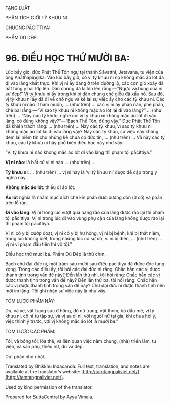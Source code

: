  

TẠNG LUẬT

PHÂN TÍCH GIỚI TỲ KHƯU NI

CHƯƠNG PĀCITTIYA:

PHẨM DÙ DÉP:

# 96\. ĐIỀU HỌC THỨ MƯỜI BA:

Lúc bấy giờ, đức Phật Thế Tôn ngự tại thành Sāvatthī, Jetavana, tu viện của ông Anāthapiṇḍika. Vào lúc bấy giờ, có vị tỳ khưu ni nọ không mặc áo lót đã đi vào làng khất thực. Khi vị ni ấy đang ở trên đường lộ, các cơn gió xoáy đã hất tung y hai lớp lên. Dân chúng đã la lớn lên rằng:—“Ngực và bụng của ni sư đẹp!” Vị tỳ khưu ni ấy trong khi bị dân chúng chế giễu đã xấu hổ. Sau đó, vị tỳ khưu ni ấy đã đi về chỗ ngụ và kể lại sự việc ấy cho các tỳ khưu ni. Các tỳ khưu ni nào ít ham muốn, … (như trên) … các vị ni ấy phàn nàn, phê phán, chê bai rằng:—“Vì sao tỳ khưu ni không mặc áo lót lại đi vào làng?” … (như trên) … “Này các tỳ khưu, nghe nói vị tỳ khưu ni không mặc áo lót đi vào làng, có đúng không vậy?”—“Bạch Thế Tôn, đúng vậy.” Đức Phật Thế Tôn đã khiển trách rằng: … (như trên) … Này các tỳ khưu, vì sao tỳ khưu ni không mặc áo lót lại đi vào làng vậy? Này các tỳ khưu, sự việc này không đem lại niềm tin cho những kẻ chưa có đức tin, … (như trên) … Và này các tỳ khưu, các tỳ khưu ni hãy phổ biến điều học này như vầy:

“Vị tỳ khưu ni nào không mặc áo lót đi vào làng thì phạm tội pācittiya.”

**Vị ni nào**: là bất cứ vị ni nào … (như trên) …

**Tỳ khưu ni**: … (như trên) … vị ni này là ‘vị tỳ khưu ni’ được đề cập trong ý nghĩa này.

**Không mặc áo lót**: thiếu đi áo lót.

**Áo lót** nghĩa là nhằm mục đích che kín phần dưới xương đòn (ở cổ) và phần trên lỗ rún.

**Đi vào làng**: Vị ni trong lúc vượt qua hàng rào của làng được rào lại thì phạm tội pācittiya. Vị ni trong lúc đi vào vùng phụ cận của làng không được rào lại thì phạm tội pācittiya.

Vị ni có y bị cướp đoạt, vị ni có y bị hư hỏng, vị ni bị bệnh, khi bị thất niệm, trong lúc không biết, trong những lúc có sự cố, vị ni bị điên, … (như trên) … vị ni vi phạm đầu tiên thì vô tội.”

Điều học thứ mười ba. Phẩm Dù Dép là thứ chín.

Bạch chư đại đức ni, một trăm sáu mươi sáu điều pācittiya đã được đọc tụng xong. Trong các điều ấy, tôi hỏi các đại đức ni rằng: Chắc hẳn các vị được thanh tịnh trong vấn đề này? Đến lần thứ nhì, tôi hỏi rằng: Chắc hẳn các vị được thanh tịnh trong vấn đề này? Đến lần thứ ba, tôi hỏi rằng: Chắc hẳn các vị được thanh tịnh trong vấn đề này? Chư đại đức ni được thanh tịnh nên mới im lặng. Tôi ghi nhận sự việc này là như vậy.

TÓM LƯỢC PHẨM NÀY:

Dù, và xe, vật trang sức ở hông, đồ nữ trang, vật thơm, bã dầu mè, vị tỳ khưu ni, cô ni tu tập sự, và vị sa di ni, với người nữ tại gia, khi chưa hỏi ý, việc thỉnh ý trước, với vị không mặc áo lót là mười ba.”

TÓM LƯỢC CÁC PHẨM:

Tỏi, và bóng tối, lõa thể, và liên quan việc nằm chung, (nhà) triển lãm, tu viện, và sản phụ, thiếu nữ, dù và dép.

Dứt phần nhỏ nhặt.

Translated by Bhikkhu Indacanda. Full text, translation, and notes are available at the translator’s website: [http://tamtangpaliviet.net/](http://tamtangpaliviet.net/).

Used by kind permission of the translator.

Prepared for SuttaCentral by Ayya Vimala.